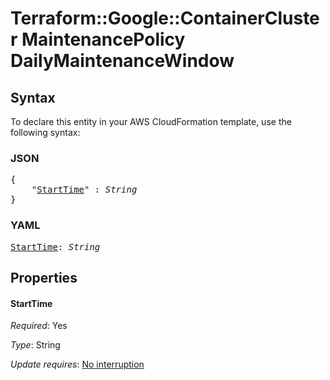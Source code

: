# Terraform::Google::ContainerCluster MaintenancePolicy DailyMaintenanceWindow

## Syntax

To declare this entity in your AWS CloudFormation template, use the following syntax:

### JSON

<pre>
{
    "<a href="#starttime" title="StartTime">StartTime</a>" : <i>String</i>
}
</pre>

### YAML

<pre>
<a href="#starttime" title="StartTime">StartTime</a>: <i>String</i>
</pre>

## Properties

#### StartTime

_Required_: Yes

_Type_: String

_Update requires_: [No interruption](https://docs.aws.amazon.com/AWSCloudFormation/latest/UserGuide/using-cfn-updating-stacks-update-behaviors.html#update-no-interrupt)

